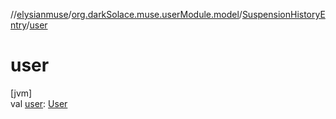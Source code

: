 //[elysianmuse](../../../index.md)/[org.darkSolace.muse.userModule.model](../index.md)/[SuspensionHistoryEntry](index.md)/[user](user.md)

# user

[jvm]\
val [user](user.md): [User](../-user/index.md)
